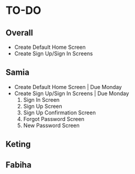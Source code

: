 # TO-DO

## Overall

- Create Default Home Screen
- Create Sign Up/Sign In Screens

## Samia

- Create Default Home Screen | Due Monday
- Create Sign Up/Sign In Screens | Due Monday
  1. Sign In Screen
  2. Sign Up Screen
  3. Sign Up Confirmation Screen
  4. Forgot Password Screen
  5. New Password Screen

## Keting

## Fabiha
